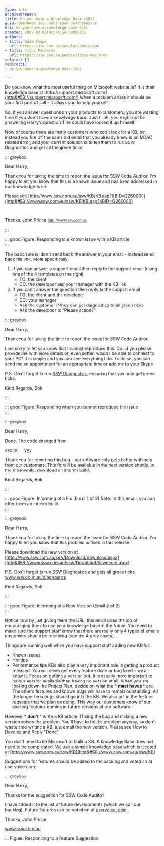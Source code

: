 ```yaml
---
type: rule
archivedreason: 
title: Do you have a Knowledge Base (KB)?
guid: 00879668-3bca-40bf-bdeb-7e4970062fc6
uri: do-you-have-a-knowledge-base-(kb)
created: 2009-03-02T02:45:54.0000000Z
authors:
- title: Adam Cogan
  url: https://ssw.com.au/people/adam-cogan
- title: Titus Maclaren
  url: https://ssw.com.au/people/titus-maclaren
related: []
redirects:
- do-you-have-a-knowledge-base-(kb)

---
```


Do you know what the most useful thing on Microsoft website is? It is their knowledge base at  [http://support.microsoft.com/](http&#58;//support.microsoft.com/)   When a problem arises it should be your first port of call - it allows you to help yourself.  
<!--endintro-->

So, if you answer questions on your products to customers, you are wasting time if you don't have a knowledge base. Just think, you might not be answering Harry's question if he could have looked it up himself.

Now of course there are many customers who don't look for a KB, but instead you fire off the same old email that you already know is an MDAC related error, and your current solution is to tell them to run SSW Diagnostics and get all the green ticks.


::: greybox

Dear Harry,

Thank you for taking the time to report the issue for SSW Code Auditor. I'm happy to let you know that this is a known issue and has been addressed in our knowledge base. 

Please see [http://www.ssw.com.au/ssw/KB/KB.asp?KBID=Q260000](http&#58;//www.ssw.com.au/ssw/KB/KB.asp?KBID=Q260000)

 

Thanks,
John Prince
[<font face="Tahoma">http&#58;//www.ssw.com.au</font>](http&#58;//www.ssw.com.au/ssw/)

:::


::: good
Figure: Responding to a known issue with a KB article  
:::

The basic rule is: don't send back the answer in your email - instead send back the link. More specifically:

1. If you can answer a support email then reply to the support email (using one of the 4 templates on the right)
    * TO: the client
    * CC: the developer and your manager with the KB link
2. If you can’t answer the question then reply to the support email
    * TO: the client and the developer
    * CC: your manager
    * Ask the customer if they can get diagnostics to all green ticks.
    * Ask the developer to “Please action?"



::: greybox

Dear Harry,

Thank you for taking the time to report the issue for SSW Code Auditor.

I am sorry to let you know that I cannot reproduce this. Could you please provide me with more details or, even better, would I be able to connect to your PC? It is simple and you can see everything I do. To do so, you can send me an appointment for an appropriate time or add me to your Skype

P.S. Don't forget to run [SSW Diagnostics](http&#58;//www.ssw.com.au/diagnostics), ensuring that you only get green ticks.

Kind Regards, 
Bob

:::


::: good
Figure: Responding when you cannot reproduce the issue  
:::


::: greybox

Dear Harry,

Done. The code changed from

xxx
to
     yyy

Thank you for reporting this bug - our software only gets better with help from our customers. This fix will be available in the next version shortly. In the meanwhile, [download an interim build.](http&#58;//www.ssw.com.au/)

Kind Regards,
Bob

:::


::: good
Figure: Informing of a Fix (Email 1 of 2) Note: In this email, you can offer them an interim build  
:::


::: greybox

Dear Harry,

Thank you for taking the time to report the issue for SSW Code Auditor. I'm happy to let you know that this problem is fixed in this release.

Please download the new version at [http://www.ssw.com.au/ssw/Download/download.aspx](http&#58;//www.ssw.com.au/ssw/Download/download.aspx)

P.S. Don't forget to run SSW Diagnostics and gets all green ticks [www.ssw.co m.au/diagnostics](http&#58;//www.ssw.com.au/SSW/Diagnostics/default.aspx)

Kind Regards, 
Bob

:::


::: good
Figure: Informing of a New Version (Email 2 of 2)  
:::

Notice how by just giving them the URL, this email does the job of encouraging them to use your knowledge base in the future. You need to make sure the support staff know that there are really only 4 types of emails customers should be receiving (see the 4 grey boxes).

Things are running well when you have support staff adding new KB for:

* Known issues
* Hot tips
* Performance tips KBs also play a very important role in getting a product released. You will never get every feature done or bug fixed - we all know it. Focus on getting a version out. It is usually more important to have a version available than having no version at all. When you are looking down the Project Plan, decide on what the \* **must haves** \* are. The others features and known bugs will have to remain outstanding. All the longer term bugs should go into the KB. We also put in the feature requests that we plan on doing. This way our customers know of our exciting features coming in future versions of our software.


However \* **don't** \* write a KB article if fixing the bug and making a new version solves the problem. You'll have to fix the problem anyway, so don't waste time writing a KB, just email the new version. Please see [How to Develop and Reply "Done"](http&#58;//www.ssw.com.au/ssw/extremeemails/default.aspx)

You don't need to be Microsoft to build a KB. A Knowledge Base does not need to be complicated. We use a simple knowledge base which is located at [http://www.ssw.com.au/ssw/KB](http&#58;//www.ssw.com.au/ssw/KB).

Suggestions for features should be added to the backlog and voted on at uservoice.com:


::: greybox

Dear Harry,

Thanks for the suggestion for SSW Code Auditor!

I have added it to the list of future developments (which we call our backlog). Future features can be voted on at [uservoice. com](https&#58;//www.uservoice.com/) .

Thanks,
John Prince

www.ssw.com.au

:::
Figure: Responding to a Feature Suggestion
